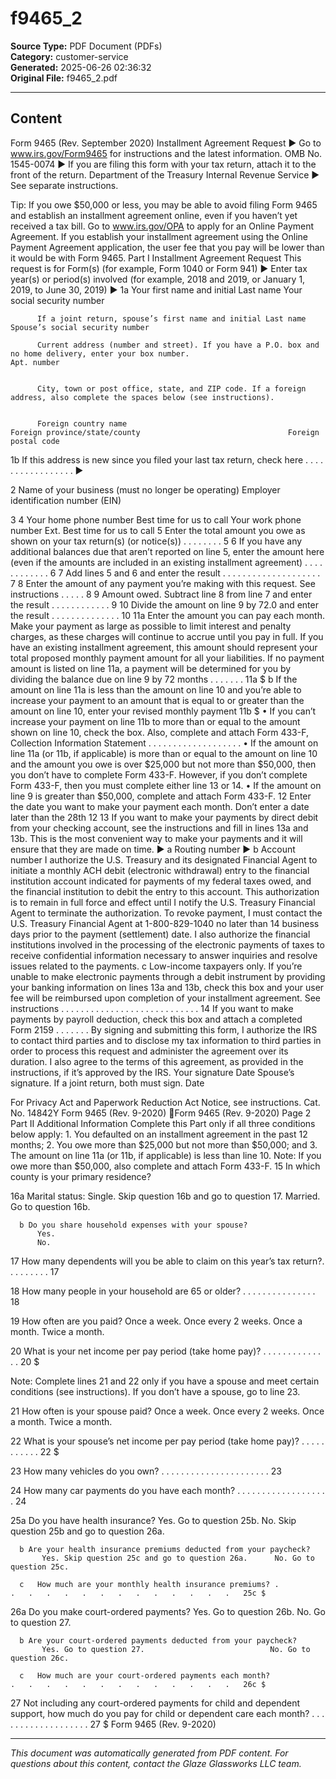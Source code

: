 ﻿# f9465_2

**Source Type:** PDF Document (PDFs)  
**Category:** customer-service  
**Generated:** 2025-06-26 02:36:32  
**Original File:** f9465_2.pdf

---

## Content

Form      9465
(Rev. September 2020)
                                                        Installment Agreement Request
                                           ▶ Go to www.irs.gov/Form9465 for instructions and the latest information.                                        OMB No. 1545-0074
                                      ▶ If you are filing this form with your tax return, attach it to the front of the return.
Department of the Treasury
Internal Revenue Service                                               ▶ See separate instructions.

Tip: If you owe $50,000 or less, you may be able to avoid filing Form 9465 and establish an installment agreement online, even if you
haven’t yet received a tax bill. Go to www.irs.gov/OPA to apply for an Online Payment Agreement. If you establish your installment
agreement using the Online Payment Agreement application, the user fee that you pay will be lower than it would be with Form 9465.
 Part I         Installment Agreement Request
This request is for Form(s) (for example, Form 1040 or Form 941) ▶
Enter tax year(s) or period(s) involved (for example, 2018 and 2019, or January 1, 2019, to June 30, 2019) ▶
  1a Your first name and initial                             Last name                                                                        Your social security number


          If a joint return, spouse’s first name and initial Last name                                                                        Spouse’s social security number

          Current address (number and street). If you have a P.O. box and no home delivery, enter your box number.                                          Apt. number


          City, town or post office, state, and ZIP code. If a foreign address, also complete the spaces below (see instructions).


          Foreign country name                                                                Foreign province/state/county                                 Foreign postal code


  1b If this address is new since you filed your last tax return, check here                           .   .   .   .   .   .   .   .   .    .   .   .   .   .   .    .     .   ▶

  2  Name of your business (must no longer be operating)                                                                                   Employer identification number (EIN)


  3                                                                                   4
            Your home phone number                  Best time for us to call                  Your work phone number                   Ext.             Best time for us to call
  5  Enter the total amount you owe as shown on your tax return(s) (or notice(s)) . . . . . . . .                5
  6  If you have any additional balances due that aren’t reported on line 5, enter the amount here (even if
     the amounts are included in an existing installment agreement) . . . . . . . . . . . .                      6
  7  Add lines 5 and 6 and enter the result . . . . . . . . . . . . . . . . . . . .                              7
  8  Enter the amount of any payment you’re making with this request. See instructions . . . . .                 8
  9  Amount owed. Subtract line 8 from line 7 and enter the result       . . . . . . . . . . . .                 9
 10  Divide the amount on line 9 by 72.0 and enter the result . . . . . . . . . . . . . .                       10
 11a Enter the amount you can pay each month. Make your payment as large as possible to limit interest
     and penalty charges, as these charges will continue to accrue until you pay in full. If you have
     an existing installment agreement, this amount should represent your total proposed monthly
     payment amount for all your liabilities. If no payment amount is listed on line 11a, a payment will
     be determined for you by dividing the balance due on line 9 by 72 months . . . . . . .                    11a $
   b If the amount on line 11a is less than the amount on line 10 and you’re able to increase your payment
     to an amount that is equal to or greater than the amount on line 10, enter your revised monthly payment 11b $
     • If you can’t increase your payment on line 11b to more than or equal to the amount shown on line 10, check the box. Also,
     complete and attach Form 433-F, Collection Information Statement . . . . . . . . . . . . . . . . . . .
     • If the amount on line 11a (or 11b, if applicable) is more than or equal to the amount on line 10 and the amount you owe is
     over $25,000 but not more than $50,000, then you don’t have to complete Form 433-F. However, if you don’t complete Form
     433-F, then you must complete either line 13 or 14.
     • If the amount on line 9 is greater than $50,000, complete and attach Form 433-F.
 12  Enter the date you want to make your payment each month. Don’t enter a date later than the 28th            12
 13  If you want to make your payments by direct debit from your checking account, see the instructions and fill in lines 13a and
     13b. This is the most convenient way to make your payments and it will ensure that they are made on time.
 ▶ a Routing number                                         ▶ b Account number
          I authorize the U.S. Treasury and its designated Financial Agent to initiate a monthly ACH debit (electronic withdrawal) entry to the financial institution account
          indicated for payments of my federal taxes owed, and the financial institution to debit the entry to this account. This authorization is to remain in full force and
          effect until I notify the U.S. Treasury Financial Agent to terminate the authorization. To revoke payment, I must contact the U.S. Treasury Financial Agent at
          1-800-829-1040 no later than 14 business days prior to the payment (settlement) date. I also authorize the financial institutions involved in the processing of the
          electronic payments of taxes to receive confidential information necessary to answer inquiries and resolve issues related to the payments.
      c   Low-income taxpayers only. If you’re unable to make electronic payments through a debit instrument by providing your
          banking information on lines 13a and 13b, check this box and your user fee will be reimbursed upon completion of your
          installment agreement. See instructions . . . . . . . . . . . . . . . . . . . . . . . . . . . .
 14       If you want to make payments by payroll deduction, check this box and attach a completed Form 2159 . . . . . . .
By signing and submitting this form, I authorize the IRS to contact third parties and to disclose my tax information to third parties in order to process this
request and administer the agreement over its duration. I also agree to the terms of this agreement, as provided in the instructions, if it’s approved by the IRS.
Your signature                                                          Date               Spouse’s signature. If a joint return, both must sign.                   Date


For Privacy Act and Paperwork Reduction Act Notice, see instructions.                                          Cat. No. 14842Y                          Form 9465 (Rev. 9-2020)
Form 9465 (Rev. 9-2020)                                                                                                                                 Page 2
 Part II   Additional Information
Complete this Part only if all three conditions below apply:
       1. You defaulted on an installment agreement in the past 12 months;
       2. You owe more than $25,000 but not more than $50,000; and
       3. The amount on line 11a (or 11b, if applicable) is less than line 10.
Note: If you owe more than $50,000, also complete and attach Form 433-F.
 15       In which county is your primary residence?

 16a      Marital status:
            Single. Skip question 16b and go to question 17.
            Married. Go to question 16b.

      b Do you share household expenses with your spouse?
          Yes.
          No.

 17       How many dependents will you be able to claim on this year’s tax return?.                .   .   .   .   .   .   .   .   17

 18       How many people in your household are 65 or older?           .   .   .   .   .   .   .   .   .   .   .   .   .   .   .   18

 19       How often are you paid?
            Once a week.
            Once every 2 weeks.
            Once a month.
            Twice a month.

 20       What is your net income per pay period (take home pay)? .            .   .   .   .   .   .   .   .   .   .   .   .   .   20 $

Note: Complete lines 21 and 22 only if you have a spouse and meet certain conditions (see instructions). If you don’t
have a spouse, go to line 23.

 21       How often is your spouse paid?
            Once a week.
            Once every 2 weeks.
            Once a month.
            Twice a month.

 22       What is your spouse’s net income per pay period (take home pay)? .               .   .   .   .   .   .   .   .   .   .   22 $

 23       How many vehicles do you own? .      .   .   .   .   .   .   .   .   .   .   .   .   .   .   .   .   .   .   .   .   .   23

 24       How many car payments do you have each month? . . . . . . . . . . . . . . . . . . .                                      24

 25a      Do you have health insurance?
            Yes. Go to question 25b.                                       No. Skip question 25b and go to question 26a.

      b Are your health insurance premiums deducted from your paycheck?
           Yes. Skip question 25c and go to question 26a.      No. Go to question 25c.

      c   How much are your monthly health insurance premiums? .               .   .   .   .   .   .   .   .   .   .   .   .   .   25c $

 26a      Do you make court-ordered payments?
            Yes. Go to question 26b.                                       No. Go to question 27.

      b Are your court-ordered payments deducted from your paycheck?
           Yes. Go to question 27.                            No. Go to question 26c.

      c   How much are your court-ordered payments each month?                 .   .   .   .   .   .   .   .   .   .   .   .   .   26c $

 27       Not including any court-ordered payments for child and dependent support, how much do you pay
          for child or dependent care each month? . . . . . . . . . . . . . . . . . . .                                            27 $
                                                                                                                                        Form 9465 (Rev. 9-2020)

---

*This document was automatically generated from PDF content. For questions about this content, contact the Glaze Glassworks LLC team.*
